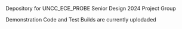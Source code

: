 Depository for UNCC_ECE_PROBE Senior Design 2024 Project Group

Demonstration Code and Test Builds are currently uplodaded
